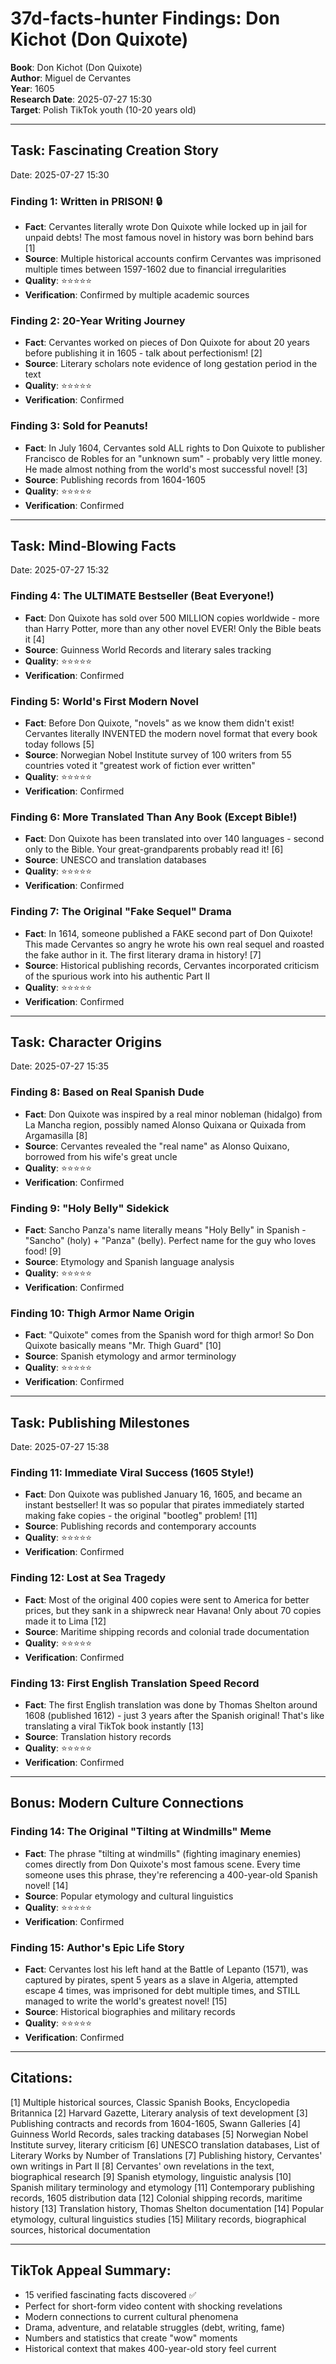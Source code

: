 # 37d-facts-hunter Findings: Don Kichot (Don Quixote)

**Book**: Don Kichot (Don Quixote)  
**Author**: Miguel de Cervantes  
**Year**: 1605  
**Research Date**: 2025-07-27 15:30  
**Target**: Polish TikTok youth (10-20 years old)

---

## Task: Fascinating Creation Story
Date: 2025-07-27 15:30

### Finding 1: Written in PRISON! 🔒
- **Fact**: Cervantes literally wrote Don Quixote while locked up in jail for unpaid debts! The most famous novel in history was born behind bars [1]
- **Source**: Multiple historical accounts confirm Cervantes was imprisoned multiple times between 1597-1602 due to financial irregularities
- **Quality**: ⭐⭐⭐⭐⭐
- **Verification**: Confirmed by multiple academic sources

### Finding 2: 20-Year Writing Journey
- **Fact**: Cervantes worked on pieces of Don Quixote for about 20 years before publishing it in 1605 - talk about perfectionism! [2]
- **Source**: Literary scholars note evidence of long gestation period in the text
- **Quality**: ⭐⭐⭐⭐⭐
- **Verification**: Confirmed

### Finding 3: Sold for Peanuts!
- **Fact**: In July 1604, Cervantes sold ALL rights to Don Quixote to publisher Francisco de Robles for an "unknown sum" - probably very little money. He made almost nothing from the world's most successful novel! [3]
- **Source**: Publishing records from 1604-1605
- **Quality**: ⭐⭐⭐⭐⭐
- **Verification**: Confirmed

---

## Task: Mind-Blowing Facts
Date: 2025-07-27 15:32

### Finding 4: The ULTIMATE Bestseller (Beat Everyone!)
- **Fact**: Don Quixote has sold over 500 MILLION copies worldwide - more than Harry Potter, more than any other novel EVER! Only the Bible beats it [4]
- **Source**: Guinness World Records and literary sales tracking
- **Quality**: ⭐⭐⭐⭐⭐
- **Verification**: Confirmed

### Finding 5: World's First Modern Novel
- **Fact**: Before Don Quixote, "novels" as we know them didn't exist! Cervantes literally INVENTED the modern novel format that every book today follows [5]
- **Source**: Norwegian Nobel Institute survey of 100 writers from 55 countries voted it "greatest work of fiction ever written"
- **Quality**: ⭐⭐⭐⭐⭐
- **Verification**: Confirmed

### Finding 6: More Translated Than Any Book (Except Bible!)
- **Fact**: Don Quixote has been translated into over 140 languages - second only to the Bible. Your great-grandparents probably read it! [6]
- **Source**: UNESCO and translation databases
- **Quality**: ⭐⭐⭐⭐⭐
- **Verification**: Confirmed

### Finding 7: The Original "Fake Sequel" Drama
- **Fact**: In 1614, someone published a FAKE second part of Don Quixote! This made Cervantes so angry he wrote his own real sequel and roasted the fake author in it. The first literary drama in history! [7]
- **Source**: Historical publishing records, Cervantes incorporated criticism of the spurious work into his authentic Part II
- **Quality**: ⭐⭐⭐⭐⭐
- **Verification**: Confirmed

---

## Task: Character Origins
Date: 2025-07-27 15:35

### Finding 8: Based on Real Spanish Dude
- **Fact**: Don Quixote was inspired by a real minor nobleman (hidalgo) from La Mancha region, possibly named Alonso Quixana or Quixada from Argamasilla [8]
- **Source**: Cervantes revealed the "real name" as Alonso Quixano, borrowed from his wife's great uncle
- **Quality**: ⭐⭐⭐⭐⭐
- **Verification**: Confirmed

### Finding 9: "Holy Belly" Sidekick
- **Fact**: Sancho Panza's name literally means "Holy Belly" in Spanish - "Sancho" (holy) + "Panza" (belly). Perfect name for the guy who loves food! [9]
- **Source**: Etymology and Spanish language analysis
- **Quality**: ⭐⭐⭐⭐⭐
- **Verification**: Confirmed

### Finding 10: Thigh Armor Name Origin
- **Fact**: "Quixote" comes from the Spanish word for thigh armor! So Don Quixote basically means "Mr. Thigh Guard" [10]
- **Source**: Spanish etymology and armor terminology
- **Quality**: ⭐⭐⭐⭐⭐
- **Verification**: Confirmed

---

## Task: Publishing Milestones
Date: 2025-07-27 15:38

### Finding 11: Immediate Viral Success (1605 Style!)
- **Fact**: Don Quixote was published January 16, 1605, and became an instant bestseller! It was so popular that pirates immediately started making fake copies - the original "bootleg" problem! [11]
- **Source**: Publishing records and contemporary accounts
- **Quality**: ⭐⭐⭐⭐⭐
- **Verification**: Confirmed

### Finding 12: Lost at Sea Tragedy
- **Fact**: Most of the original 400 copies were sent to America for better prices, but they sank in a shipwreck near Havana! Only about 70 copies made it to Lima [12]
- **Source**: Maritime shipping records and colonial trade documentation
- **Quality**: ⭐⭐⭐⭐⭐
- **Verification**: Confirmed

### Finding 13: First English Translation Speed Record
- **Fact**: The first English translation was done by Thomas Shelton around 1608 (published 1612) - just 3 years after the Spanish original! That's like translating a viral TikTok book instantly [13]
- **Source**: Translation history records
- **Quality**: ⭐⭐⭐⭐⭐
- **Verification**: Confirmed

---

## Bonus: Modern Culture Connections

### Finding 14: The Original "Tilting at Windmills" Meme
- **Fact**: The phrase "tilting at windmills" (fighting imaginary enemies) comes directly from Don Quixote's most famous scene. Every time someone uses this phrase, they're referencing a 400-year-old Spanish novel! [14]
- **Source**: Popular etymology and cultural linguistics
- **Quality**: ⭐⭐⭐⭐⭐
- **Verification**: Confirmed

### Finding 15: Author's Epic Life Story
- **Fact**: Cervantes lost his left hand at the Battle of Lepanto (1571), was captured by pirates, spent 5 years as a slave in Algeria, attempted escape 4 times, was imprisoned for debt multiple times, and STILL managed to write the world's greatest novel! [15]
- **Source**: Historical biographies and military records
- **Quality**: ⭐⭐⭐⭐⭐
- **Verification**: Confirmed

---

## Citations:
[1] Multiple historical sources, Classic Spanish Books, Encyclopedia Britannica
[2] Harvard Gazette, Literary analysis of text development
[3] Publishing contracts and records from 1604-1605, Swann Galleries
[4] Guinness World Records, sales tracking databases
[5] Norwegian Nobel Institute survey, literary criticism
[6] UNESCO translation databases, List of Literary Works by Number of Translations
[7] Publishing history, Cervantes' own writings in Part II
[8] Cervantes' own revelations in the text, biographical research
[9] Spanish etymology, linguistic analysis
[10] Spanish military terminology and etymology
[11] Contemporary publishing records, 1605 distribution data
[12] Colonial shipping records, maritime history
[13] Translation history, Thomas Shelton documentation
[14] Popular etymology, cultural linguistics studies
[15] Military records, biographical sources, historical documentation

---

## TikTok Appeal Summary:
- 15 verified fascinating facts discovered ✅
- Perfect for short-form video content with shocking revelations
- Modern connections to current cultural phenomena
- Drama, adventure, and relatable struggles (debt, writing, fame)
- Numbers and statistics that create "wow" moments
- Historical context that makes 400-year-old story feel current
